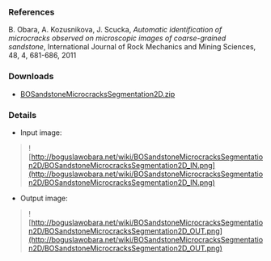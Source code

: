 ### References ###
B. Obara, A. Kozusnikova, J. Scucka, _Automatic identification of microcracks observed on microscopic images of coarse-grained sandstone_,
International Journal of Rock Mechanics and Mining Sciences, 48, 4, 681-686, 2011


### Downloads ###
  * [BOSandstoneMicrocracksSegmentation2D.zip](http://bioimage.googlecode.com/files/BOSandstoneMicrocracksSegmentation2D.zip)

### Details ###
  * Input image:
> ![http://boguslawobara.net/wiki/BOSandstoneMicrocracksSegmentation2D/BOSandstoneMicrocracksSegmentation2D_IN.png](http://boguslawobara.net/wiki/BOSandstoneMicrocracksSegmentation2D/BOSandstoneMicrocracksSegmentation2D_IN.png)

  * Output image:
> ![http://boguslawobara.net/wiki/BOSandstoneMicrocracksSegmentation2D/BOSandstoneMicrocracksSegmentation2D_OUT.png](http://boguslawobara.net/wiki/BOSandstoneMicrocracksSegmentation2D/BOSandstoneMicrocracksSegmentation2D_OUT.png)